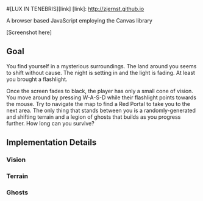 #[LUX IN TENEBRIS][link]
[link]: http://zjernst.github.io

A browser based JavaScript employing the Canvas library

[Screenshot here]

## Goal

You find yourself in a mysterious surroundings. The land around you seems to
shift without cause. The night is setting in and the light is fading. At least
you brought a flashlight.

Once the screen fades to black, the player has only a small cone of vision.
You move around by pressing W-A-S-D while their flashlight points towards
the mouse. Try to navigate the map to find a Red Portal to take you to the next
area. The only thing that stands between you is a randomly-generated and shifting
terrain and a legion of ghosts that builds as you progress further. How long
can you survive?

## Implementation Details

### Vision

### Terrain

### Ghosts
